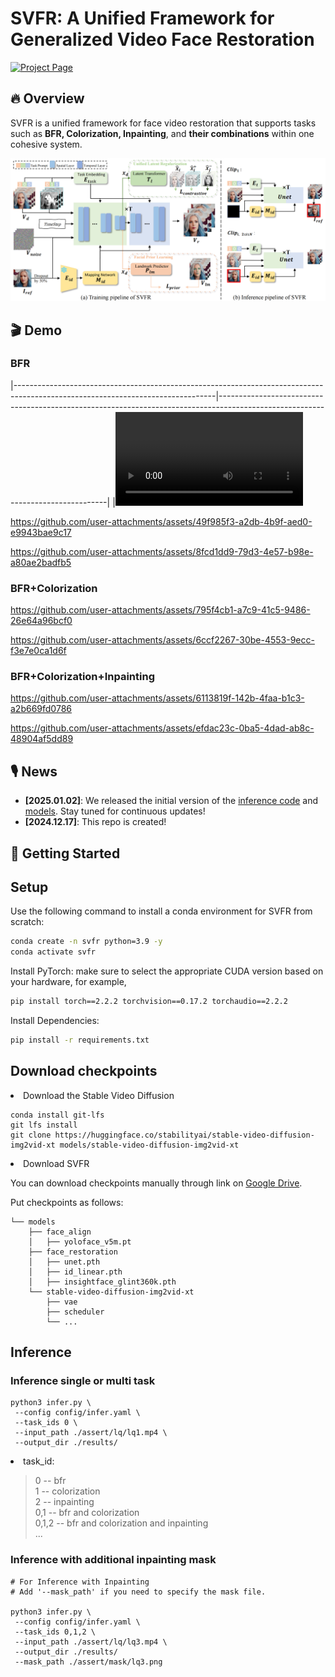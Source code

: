 <!-- # SVFR: A Unified Framework for Generalized Video Face Restoration -->

<div>
<h1>SVFR: A Unified Framework for Generalized Video Face Restoration</h1>
</div>

[![Project Page](https://img.shields.io/badge/Project-Website-green)](https://wangzhiyaoo.github.io/SVFR/)

## 🔥 Overview

SVFR is a unified framework for face video restoration that supports tasks such as **BFR, Colorization, Inpainting**, and **their combinations** within one cohesive system.

<img src="assert/method.png">

## 🎬 Demo

### BFR
<!-- 
<div style="display: flex; gap: 10px;">
  <video controls width="360">
    <source src="https://wangzhiyaoo.github.io/SVFR/static/videos/wild-test/case1_bfr.mp4" type="video/mp4">
    
  </video>
  
  <video controls width="360">
    <source src="https://wangzhiyaoo.github.io/SVFR/static/videos/wild-test/case4_bfr.mp4" type="video/mp4">
    
  </video>
</div> -->

<!-- <video src="https://wangzhiyaoo.github.io/SVFR/bfr"> -->

|--------------------------------------------------------------------------------------------------------------------------------|--------------------------------------------------------------------------------------------------------------------------------|
|<video src="[https://github.com/user-attachments/assets/3c6dd0fa-c833-4404-a9a7-2755e453869c](https://github.com/user-attachments/assets/49f985f3-a2db-4b9f-aed0-e9943bae9c17)" /> | <video src="[https://github.com/user-attachments/assets/ca14d96e-ebe5-451d-8626-91cad4e1294b](https://github.com/user-attachments/assets/8fcd1dd9-79d3-4e57-b98e-a80ae2badfb5)" /> |


https://github.com/user-attachments/assets/49f985f3-a2db-4b9f-aed0-e9943bae9c17
  
https://github.com/user-attachments/assets/8fcd1dd9-79d3-4e57-b98e-a80ae2badfb5





### BFR+Colorization
<!-- <div style="display: flex; gap: 10px;">
  <video controls width="360">
    <source src="https://wangzhiyaoo.github.io/SVFR/static/videos/wild-test/case10_bfr_colorization.mp4" type="video/mp4">
    
  </video>
  
  <video controls width="360">
    <source src="https://wangzhiyaoo.github.io/SVFR/static/videos/wild-test/case12_bfr_colorization.mp4" type="video/mp4">
    
  </video>
</div> -->


https://github.com/user-attachments/assets/795f4cb1-a7c9-41c5-9486-26e64a96bcf0

https://github.com/user-attachments/assets/6ccf2267-30be-4553-9ecc-f3e7e0ca1d6f



### BFR+Colorization+Inpainting
<!-- <div style="display: flex; gap: 10px;">
  <video controls width="360">
    <source src="https://wangzhiyaoo.github.io/SVFR/static/videos/wild-test/case14_bfr+colorization+inpainting.mp4" type="video/mp4">
    
  </video>
  
  <video controls width="360">
    <source src="https://wangzhiyaoo.github.io/SVFR/static/videos/wild-test/case15_bfr+colorization+inpainting.mp4" type="video/mp4">
    
  </video>
</div> -->



https://github.com/user-attachments/assets/6113819f-142b-4faa-b1c3-a2b669fd0786

https://github.com/user-attachments/assets/efdac23c-0ba5-4dad-ab8c-48904af5dd89



## 🎙️ News

- **[2025.01.02]**: We released the initial version of the [inference code](#inference) and [models](#download-checkpoints). Stay tuned for continuous updates!
- **[2024.12.17]**: This repo is created!

## 🚀 Getting Started

## Setup

Use the following command to install a conda environment for SVFR from scratch:

```bash
conda create -n svfr python=3.9 -y
conda activate svfr
```

Install PyTorch:  make sure to select the appropriate CUDA version based on your hardware, for example,

```bash
pip install torch==2.2.2 torchvision==0.17.2 torchaudio==2.2.2
```

Install Dependencies:

```bash
pip install -r requirements.txt
```

## Download checkpoints

<li>Download the Stable Video Diffusion</li>

```
conda install git-lfs
git lfs install
git clone https://huggingface.co/stabilityai/stable-video-diffusion-img2vid-xt models/stable-video-diffusion-img2vid-xt
```

<li>Download SVFR</li>

You can download checkpoints manually through link on [Google Drive](https://drive.google.com/drive/folders/1nzy9Vk-yA_DwXm1Pm4dyE2o0r7V6_5mn?usp=share_link).

Put checkpoints as follows:

```
└── models
    ├── face_align
    │   ├── yoloface_v5m.pt
    ├── face_restoration
    │   ├── unet.pth
    │   ├── id_linear.pth
    │   ├── insightface_glint360k.pth
    └── stable-video-diffusion-img2vid-xt
        ├── vae
        ├── scheduler
        └── ...
```

## Inference

### Inference single or multi task

```
python3 infer.py \
 --config config/infer.yaml \
 --task_ids 0 \
 --input_path ./assert/lq/lq1.mp4 \
 --output_dir ./results/ 
```

<li>task_id:</li>

> 0 -- bfr  
> 1 -- colorization  
> 2 -- inpainting  
> 0,1 -- bfr and colorization  
> 0,1,2 -- bfr and colorization and inpainting  
> ...

### Inference with additional inpainting mask

```
# For Inference with Inpainting
# Add '--mask_path' if you need to specify the mask file.

python3 infer.py \
 --config config/infer.yaml \
 --task_ids 0,1,2 \
 --input_path ./assert/lq/lq3.mp4 \
 --output_dir ./results/ 
 --mask_path ./assert/mask/lq3.png
```
